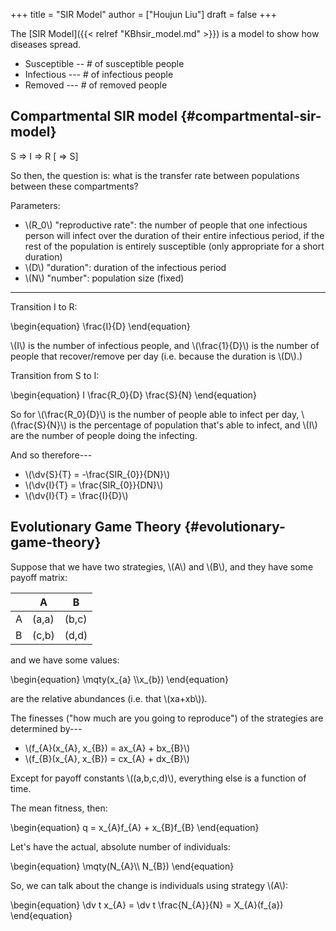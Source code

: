 +++
title = "SIR Model"
author = ["Houjun Liu"]
draft = false
+++

The [SIR Model]({{< relref "KBhsir_model.md" >}}) is a model to show how diseases spread.

-   Susceptible -- # of susceptible people
-   Infectious --- # of infectious people
-   Removed --- # of removed people


## Compartmental SIR model {#compartmental-sir-model}

S =&gt; I =&gt; R [ =&gt; S]

So then, the question is: what is the transfer rate between populations between these compartments?

Parameters:

-   \\(R\_0\\) "reproductive rate": the number of people that one infectious person will infect over the duration of their entire infectious period, if the rest of the population is entirely susceptible (only appropriate for a short duration)
-   \\(D\\) "duration": duration of the infectious period
-   \\(N\\) "number": population size (fixed)

---

Transition I to R:

\begin{equation}
\frac{I}{D}
\end{equation}

\\(I\\) is the number of infectious people, and \\(\frac{1}{D}\\) is the number of people that recover/remove per day (i.e. because the duration is \\(D\\).)

Transition from S to I:

\begin{equation}
I \frac{R\_0}{D} \frac{S}{N}
\end{equation}

So for \\(\frac{R\_0}{D}\\) is the number of people able to infect per day, \\(\frac{S}{N}\\) is the percentage of population that's able to infect, and \\(I\\) are the number of people doing the infecting.

And so therefore---

-   \\(\dv{S}{T} = -\frac{SIR\_{0}}{DN}\\)
-   \\(\dv{I}{T} = \frac{SIR\_{0}}{DN}\\)
-   \\(\dv{I}{T} = \frac{I}{D}\\)


## Evolutionary Game Theory {#evolutionary-game-theory}

Suppose that we have two strategies, \\(A\\) and \\(B\\), and they have some payoff matrix:

|   | A     | B     |
|---|-------|-------|
| A | (a,a) | (b,c) |
| B | (c,b) | (d,d) |

and we have some values:

\begin{equation}
\mqty(x\_{a} \\\x\_{b})
\end{equation}

are the relative abundances (i.e. that \\(xa+xb\\)).

The finesses ("how much are you going to reproduce") of the strategies are determined by---

-   \\(f\_{A}(x\_{A}, x\_{B}) = ax\_{A} + bx\_{B}\\)
-   \\(f\_{B}(x\_{A}, x\_{B}) = cx\_{A} + dx\_{B}\\)

Except for payoff constants \\((a,b,c,d)\\), everything else is a function of time.

The mean fitness, then:

\begin{equation}
q = x\_{A}f\_{A} + x\_{B}f\_{B}
\end{equation}

Let's have the actual, absolute number of individuals:

\begin{equation}
\mqty(N\_{A}\\\ N\_{B})
\end{equation}

So, we can talk about the change is individuals using strategy \\(A\\):

\begin{equation}
\dv t x\_{A} = \dv t \frac{N\_{A}}{N} = X\_{A}(f\_{a})
\end{equation}
